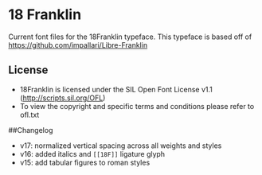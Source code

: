 # 18 Franklin
Current font files for the 18Franklin typeface.
This typeface is based off of https://github.com/impallari/Libre-Franklin

## License
- 18Franklin is licensed under the SIL Open Font License v1.1 (http://scripts.sil.org/OFL)
- To view the copyright and specific terms and conditions please refer to ofl.txt

##Changelog
- v17: normalized vertical spacing across all weights and styles
- v16: added italics and `[[18F]]` ligature glyph
- v15: add tabular figures to roman styles
